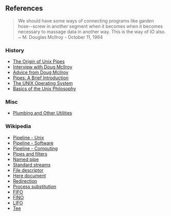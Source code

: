 ## References

> We should have some ways of connecting programs like garden hose--screw in 
> another segment when it becomes when it becomes necessary to massage data in another way. 
> This is the way of IO also. ~ M. Douglas McIlroy - October 11, 1964

### History

  * [The Origin of Unix Pipes](http://doc.cat-v.org/unix/pipes/)
  * [Interview with Doug McIlroy](http://doc.cat-v.org/unix/oral-history/precis/mcilroy.htm)
  * [Advice from Doug Mcilroy](http://cm.bell-labs.com/who/dmr/mdmpipe.html)
  * [Pipes: A Brief Introduction](http://www.linfo.org/pipe.html)
  * [The UNIX Operating System](http://www.youtube.com/watch?v=tc4ROCJYbm0)
  * [Basics of the Unix Philosophy](http://www.faqs.org/docs/artu/ch01s06.html)

### Misc

  * [Plumbing and Other Utilities](http://doc.cat-v.org/plan_9/4th_edition/papers/plumb)

### Wikipedia
  * [Pipeline - Unix](http://en.wikipedia.org/wiki/Pipeline_(Unix))
  * [Pipeline - Software](http://en.wikipedia.org/wiki/Pipeline_(software))
  * [Pipeline - Computing](http://en.wikipedia.org/wiki/Pipeline_(computing))
  * [Pipes and filters](http://en.wikipedia.org/wiki/Pipes_and_filters)
  * [Named pipe](http://en.wikipedia.org/wiki/Named_pipe)
  * [Standard streams](http://en.wikipedia.org/wiki/Standard_streams)
  * [File descriptor](http://en.wikipedia.org/wiki/File_descriptor)
  * [Here document](http://en.wikipedia.org/wiki/Here_document)
  * [Redirection](http://en.wikipedia.org/wiki/Redirection_(computing))
  * [Process substitution](http://en.wikipedia.org/wiki/Process_substitution)
  * [FIFO](http://en.wikipedia.org/wiki/FIFO)
  * [FINO](http://en.wikipedia.org/wiki/FINO)
  * [LIFO](http://en.wikipedia.org/wiki/LIFO_(computing))
  * [Tee](http://en.wikipedia.org/wiki/Tee_(command))